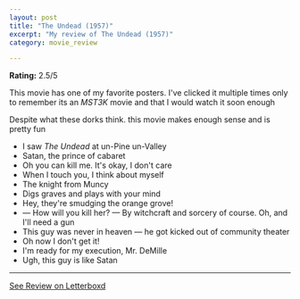 ```yaml
---
layout: post
title: "The Undead (1957)"
excerpt: "My review of The Undead (1957)"
category: movie_review

---
```


**Rating:** 2.5/5

This movie has one of my favorite posters. I've clicked it multiple times only to remember its an <i>MST3K</i> movie and that I would watch it soon enough

Despite what these dorks think. this movie makes enough sense and is pretty fun

* I saw <i>The Undead</i> at un-Pine un-Valley
* Satan, the prince of cabaret
* Oh you can kill me. It's okay, I don't care
* When I touch you, I think about myself
* The knight from Muncy
* Digs graves and plays with your mind
* Hey, they're smudging the orange grove!
* — How will you kill her? — By witchcraft and sorcery of course. Oh, and I'll need a gun
* This guy was never in heaven — he got kicked out of community theater
* Oh now I don't get it!
* I'm ready for my execution, Mr. DeMille
* Ugh, this guy is like Satan

<hr>

[See Review on Letterboxd](https://boxd.it/5I2fDH)
